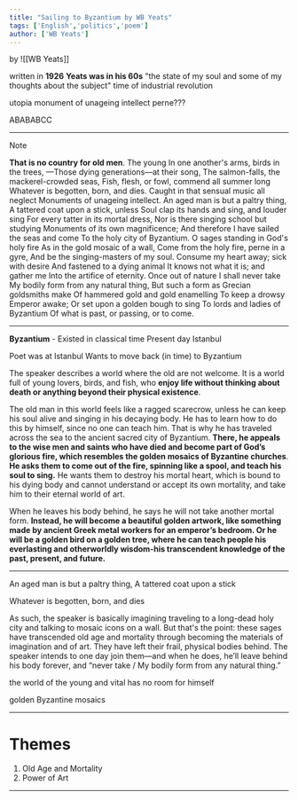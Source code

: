 ```yaml
---
title: "Sailing to Byzantium by WB Yeats"
tags: ['English','politics','poem']
author: ['WB Yeats']
---
```


by ![[WB Yeats]]


written in **1926** 
**Yeats was in his 60s**
"the state of my soul and some of my thoughts about the subject"
time of industrial revolution

utopia 
monument of unageing intellect
perne???

ABABABCC

---
>[!Note]
>**That is no country for old men**. The young
In one another's arms, birds in the trees,
—Those dying generations—at their song,
The salmon-falls, the mackerel-crowded seas,
Fish, flesh, or fowl, commend all summer long
Whatever is begotten, born, and dies.
Caught in that sensual music all neglect
Monuments of unageing intellect.
An aged man is but a paltry thing,
A tattered coat upon a stick, unless
Soul clap its hands and sing, and louder sing
For every tatter in its mortal dress,
Nor is there singing school but studying
Monuments of its own magnificence;
And therefore I have sailed the seas and come
To the holy city of Byzantium.
O sages standing in God's holy fire
As in the gold mosaic of a wall,
Come from the holy fire, perne in a gyre,
And be the singing-masters of my soul.
Consume my heart away; sick with desire
And fastened to a dying animal
It knows not what it is; and gather me
Into the artifice of eternity.
Once out of nature I shall never take
My bodily form from any natural thing,
But such a form as Grecian goldsmiths make
Of hammered gold and gold enamelling
To keep a drowsy Emperor awake;
Or set upon a golden bough to sing
To lords and ladies of Byzantium
Of what is past, or passing, or to come.

---
**Byzantium** - Existed in classical time
Present day Istanbul

Poet was at Istanbul 
Wants to move back (in time) to Byzantium 

The speaker describes a world where the old are not welcome. It is a world full of young lovers, birds, and fish, who **enjoy life without thinking about death or anything beyond their physical existence**. 

The old man in this world feels like a ragged scarecrow, unless he can keep his soul alive and singing in his decaying body. He has to learn how to do this by himself, since no one can teach him. That is why he has traveled across the sea to the ancient sacred city of Byzantium. **There, he appeals to the wise men and saints who have died and become part of God’s glorious fire, which resembles the golden mosaics of Byzantine churches**. **He asks them to come out of the fire, spinning like a spool, and teach his soul to sing.** He wants them to destroy his mortal heart, which is bound to his dying body and cannot understand or accept its own mortality, and take him to their eternal world of art. 

When he leaves his body behind, he says he will not take another mortal form. **Instead, he will become a beautiful golden artwork, like something made by ancient Greek metal workers for an emperor’s bedroom. Or he will be a golden bird on a golden tree, where he can teach people his everlasting and otherworldly wisdom-his transcendent knowledge of the past, present, and future.**

---

An aged man is but a paltry thing, A tattered coat upon a stick 

Whatever is begotten, born, and dies 

As such, the speaker is basically imagining traveling to a long-dead holy city and talking to mosaic icons on a wall. But that's the point: these sages have transcended old age and mortality through becoming the materials of imagination and of art. They have left their frail, physical bodies behind. The speaker intends to one day join them—and when he does, he’ll leave behind his body forever, and “never take / My bodily form from any natural thing.”

the world of the young and vital has no room for himself 

golden Byzantine mosaics 

---

# Themes 
1. Old Age and Mortality 
2. Power of Art

---
